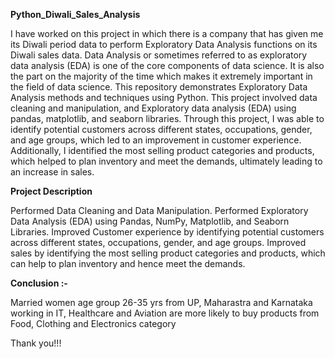 **Python_Diwali_Sales_Analysis**

I have worked on this project in which there is a company that has given me its Diwali period data to perform Exploratory Data Analysis
functions on its Diwali sales data. Data Analysis or sometimes referred to as exploratory data analysis (EDA) is one of the
core components of data science. It is also the part on the majority of the time which makes it extremely important in the
field of data science. This repository demonstrates Exploratory Data Analysis methods and techniques using Python.
This project involved data cleaning and manipulation, and Exploratory data analysis (EDA) using pandas, matplotlib, and 
seaborn libraries. Through this project, I was able to identify potential customers across different states, occupations, gender, 
and age groups, which led to an improvement in customer experience. Additionally, I identified the most selling product categories 
and products, which helped to plan inventory and meet the demands, ultimately leading to an increase in sales.

**Project Description**

Performed Data Cleaning and Data Manipulation.
Performed Exploratory Data Analysis (EDA) using Pandas, NumPy, Matplotlib, and Seaborn Libraries.
Improved Customer experience by identifying potential customers across different states, occupations, gender, and age groups.
Improved sales by identifying the most selling product categories and products, which can help to plan inventory and hence meet the demands.


**Conclusion :-**

Married women age group 26-35 yrs from UP,
Maharastra and Karnataka working in IT,
Healthcare and Aviation are more likely to buy products from Food,
Clothing and Electronics category


Thank you!!!






